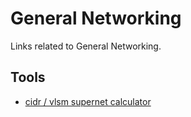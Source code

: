 # General Networking
Links related to General Networking.

## Tools
- [cidr / vlsm supernet calculator](http://www.subnet-calculator.com/cidr.php)
